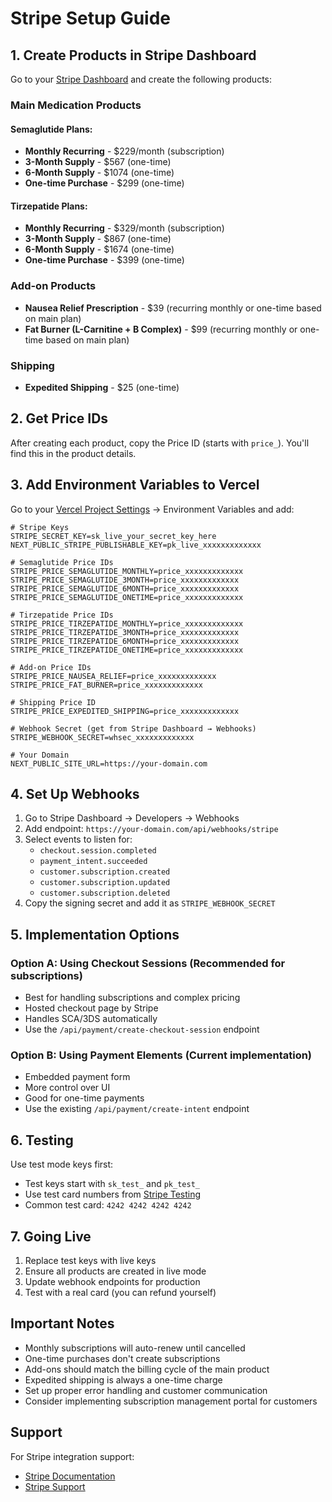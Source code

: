 # Stripe Setup Guide

## 1. Create Products in Stripe Dashboard

Go to your [Stripe Dashboard](https://dashboard.stripe.com/products) and create the following products:

### Main Medication Products

#### Semaglutide Plans:
- **Monthly Recurring** - $229/month (subscription)
- **3-Month Supply** - $567 (one-time)
- **6-Month Supply** - $1074 (one-time)  
- **One-time Purchase** - $299 (one-time)

#### Tirzepatide Plans:
- **Monthly Recurring** - $329/month (subscription)
- **3-Month Supply** - $867 (one-time)
- **6-Month Supply** - $1674 (one-time)
- **One-time Purchase** - $399 (one-time)

### Add-on Products
- **Nausea Relief Prescription** - $39 (recurring monthly or one-time based on main plan)
- **Fat Burner (L-Carnitine + B Complex)** - $99 (recurring monthly or one-time based on main plan)

### Shipping
- **Expedited Shipping** - $25 (one-time)

## 2. Get Price IDs

After creating each product, copy the Price ID (starts with `price_`). You'll find this in the product details.

## 3. Add Environment Variables to Vercel

Go to your [Vercel Project Settings](https://vercel.com/dashboard) → Environment Variables and add:

```env
# Stripe Keys
STRIPE_SECRET_KEY=sk_live_your_secret_key_here
NEXT_PUBLIC_STRIPE_PUBLISHABLE_KEY=pk_live_xxxxxxxxxxxxx

# Semaglutide Price IDs
STRIPE_PRICE_SEMAGLUTIDE_MONTHLY=price_xxxxxxxxxxxxx
STRIPE_PRICE_SEMAGLUTIDE_3MONTH=price_xxxxxxxxxxxxx
STRIPE_PRICE_SEMAGLUTIDE_6MONTH=price_xxxxxxxxxxxxx
STRIPE_PRICE_SEMAGLUTIDE_ONETIME=price_xxxxxxxxxxxxx

# Tirzepatide Price IDs
STRIPE_PRICE_TIRZEPATIDE_MONTHLY=price_xxxxxxxxxxxxx
STRIPE_PRICE_TIRZEPATIDE_3MONTH=price_xxxxxxxxxxxxx
STRIPE_PRICE_TIRZEPATIDE_6MONTH=price_xxxxxxxxxxxxx
STRIPE_PRICE_TIRZEPATIDE_ONETIME=price_xxxxxxxxxxxxx

# Add-on Price IDs
STRIPE_PRICE_NAUSEA_RELIEF=price_xxxxxxxxxxxxx
STRIPE_PRICE_FAT_BURNER=price_xxxxxxxxxxxxx

# Shipping Price ID
STRIPE_PRICE_EXPEDITED_SHIPPING=price_xxxxxxxxxxxxx

# Webhook Secret (get from Stripe Dashboard → Webhooks)
STRIPE_WEBHOOK_SECRET=whsec_xxxxxxxxxxxxx

# Your Domain
NEXT_PUBLIC_SITE_URL=https://your-domain.com
```

## 4. Set Up Webhooks

1. Go to Stripe Dashboard → Developers → Webhooks
2. Add endpoint: `https://your-domain.com/api/webhooks/stripe`
3. Select events to listen for:
   - `checkout.session.completed`
   - `payment_intent.succeeded`
   - `customer.subscription.created`
   - `customer.subscription.updated`
   - `customer.subscription.deleted`
4. Copy the signing secret and add it as `STRIPE_WEBHOOK_SECRET`

## 5. Implementation Options

### Option A: Using Checkout Sessions (Recommended for subscriptions)
- Best for handling subscriptions and complex pricing
- Hosted checkout page by Stripe
- Handles SCA/3DS automatically
- Use the `/api/payment/create-checkout-session` endpoint

### Option B: Using Payment Elements (Current implementation)
- Embedded payment form
- More control over UI
- Good for one-time payments
- Use the existing `/api/payment/create-intent` endpoint

## 6. Testing

Use test mode keys first:
- Test keys start with `sk_test_` and `pk_test_`
- Use test card numbers from [Stripe Testing](https://stripe.com/docs/testing)
- Common test card: `4242 4242 4242 4242`

## 7. Going Live

1. Replace test keys with live keys
2. Ensure all products are created in live mode
3. Update webhook endpoints for production
4. Test with a real card (you can refund yourself)

## Important Notes

- Monthly subscriptions will auto-renew until cancelled
- One-time purchases don't create subscriptions
- Add-ons should match the billing cycle of the main product
- Expedited shipping is always a one-time charge
- Set up proper error handling and customer communication
- Consider implementing subscription management portal for customers

## Support

For Stripe integration support:
- [Stripe Documentation](https://stripe.com/docs)
- [Stripe Support](https://support.stripe.com)
